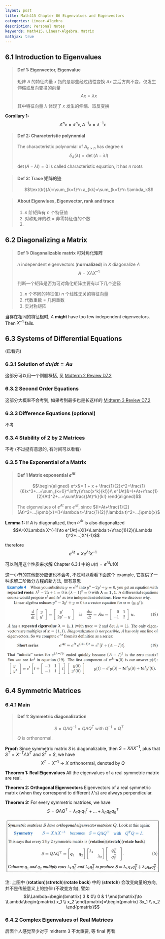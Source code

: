 ```yaml
---
layout: post
title: Math415 Chapter 06 Eigenvalues and Eigenvectors
categories: Linear-Algebra
description: Personal Notes
keywords: Math415，Linear-Algebra，Matrix
mathjax: true
---
```


## 6.1 Introduction to Eigenvalues

> #### Def 1: Eigenvector, Eigenvalue
> 矩阵 $A$ 的特征向量 $x$ 指的是那些经过线性变换 $Ax$ 之后方向不变，仅发生伸缩或反向变换的向量
$$Ax=\lambda x$$ 
>
> 其中特征向量 $\lambda$ 体现了 $x$ 发生的伸缩、取反变换

**Corollary 1:** 
$$A^nx=\lambda^nx,A^{-1}x=\lambda^{-1}x$$

> #### Def 2: Characteristic polynomial
> The characteristic polynomial of $A_{n\times n}$ has degree $n$
> $$\delta_A(\lambda)=\det(A-\lambda I)$$
>
> $\det(A-\lambda I)=0$ is called characteristic equation, it has $n$ roots

> #### Def 3: Trace 矩阵的迹
> $$\text{tr}(A)=\sum_{k=1}^n a_{kk}=\sum_{k=1}^n \lambda_k$$

> #### About Eigenvlues, Eigenvector, rank and trace
> 1. $n$ 阶矩阵有 $n$ 个特征值
> 2. 对称矩阵的秩 = 非零特征值的个数
> 3. 

## 6.2 Diagonalizing a Matrix
> #### Def 1: Diagonalizable matrix 可对角化矩阵
> $n$ independent eigenvectors (**normalized**) in $X$ diagonalize $A$
> $$A=X\Lambda X^{-1}$$
> 
> 判断一个矩阵是否为可对角化矩阵主要有以下几个途径
> 1. $n$ 个不同的特征值/ $n$ 个线性无关的特征向量
> 2. 代数重数 = 几何重数
> 3. 实对称矩阵

当存在相同的特征根时, $A$ **might** have too few independent eigenvectors. Then $X^{-1}$ fails.

## 6.3 Systems of Differential Equations

(已看完)

### 6.3.1 Solution of $du/dt = Au$
这部分可以用一个例题概括, 见 [Midterm 2 Review D7.2](https://zhekaili.github.io/0001/03/02/Math415-midterm-2-review/#d7)

### 6.3.2 Second Order Equations
这部分大概率不会考到, 如果考到最多也是长这样的 [Midterm 3 Review D7.2](https://zhekaili.github.io/0001/03/03/Math415-midterm-3-review/#d7)

### 6.3.3 Difference Equations (optional)
不考

### 6.3.4 Stability of 2 by 2 Matrices
不考 (不过挺有意思的, 有时间可以看看)

### 6.3.5 The Exponential of a Matrix

> #### Def 1 Matrix exponential $e^{At}$
> $$\begin{aligned}
e^x&= 1 + x + \frac{1}{2}x^2+\frac{1}{6}x^3+...=\sum_{k=0}^\infty{\frac{x^k}{k!}}\\
e^{At}&=I+At+\frac{1}{2}(At)^2+...=\sum\frac{(At)^k}{k!}
\end{aligned}$$
> 
> The eigenvalues of $e^{At}$ are $e^{\lambda t}$, since $(I+At+\frac{1}{2}(At)^2+...)\pmb{x}=(I+\lambda t+\frac{1}{2}(\lambda t)^2+...)\pmb{x}$

**Lemma 1:** If $A$ is diagonalized, then $e^{At}$ is also diagonalized
$$A=X\Lambda X^{-1}\to e^{At}=X[I+\Lambda t+\frac{1}{2}(\Lambda t)^2+...]X^{-1}$$

therefore
$$e^{At}=Xe^{\Lambda t}X^{-1}$$

可以利用这个性质来求解 Chapter 6.3.1 中的 $u(t)=e^{At}u(0)$

这一小节的其他部分应该也不会考, 不过可以看看下面这个 example, 它提供了一种求解二阶微分方程的新方法, 很有意思
![pic](/images/2020-12/Snipaste_2020-12-16_19-41-52.jpg)

## 6.4 Symmetric Matrices

### 6.4.1 Main

> #### Def 1: Symmetric diagonalization
> $$S=Q\Lambda Q^{-1}=Q\Lambda Q^T \text{ with } Q^{-1}=Q^T$$ 
>
>$Q$ is orthonormal.

**Proof:** Since symmetric matrix $S$ is diagonalizable, then $S=X\Lambda X^{-1}$, plus that $S^T=X^{-T}\Lambda X^T$ and $S^T=S$, we have
$$X^T=X^{-1}\to X\text{ orthonormal, denoted by }Q$$

**Theorem 1: Real Eigenvalues** All the eigenvalues of a real symmetric matrix are real.

**Theorem 2: Orthogonal Eigenvectors** Eigenvectors of a real symmetric matrix (when they correspond to different $\lambda$'s) are always perpendicular.

**Theorem 3:** For every symmetric matrices, we have
$$S=Q\Lambda Q^T=\lambda_1q_1q_1^T+...+\lambda_nq_nq_n^T$$

![pic](/images/2020-12/Snipaste_2020-12-17_10-01-03.jpg)

注: 上图中 (**rotation**)(**stretch**)(**rotate back**) 中的 (**stretch**) 会改变向量的方向, 并不是传统意义上的拉伸 (不改变方向), 譬如 $$\Lambda=\begin{bmatrix}
3 & 0\\
0 & 1
\end{bmatrix}\to \Lambda\begin{pmatrix}
x_1 \\ x_2
\end{pmatrix}=\begin{pmatrix}
3x_1 \\ x_2
\end{pmatrix}$$

### 6.4.2 Complex Eigenvalues of Real Matrices

后面个人感觉至少对于 midterm 3 不太重要, 等 final 再看
